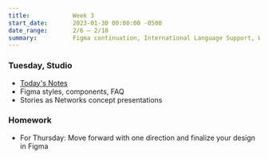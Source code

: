 ```yaml
---
title:            Week 3
start_date:       2023-01-30 00:00:00 -0500
date_range:       2/6 – 2/10
summary:          Figma continuation, International Language Support, Web typography
---
```


### Tuesday, Studio

- [Today's Notes](https://paper.dropbox.com/doc/Parsons-Core-Interaction-S23-Week-3-Class-1-Notes--ByMyYIeE9QlMBAHsWneKlBDOAQ-ZMdUU1ovbkvrBKUOe2FZs)
- Figma styles, components, FAQ
- Stories as Networks concept presentations

### Homework
- For Thursday: Move forward with one direction and finalize your design in Figma
